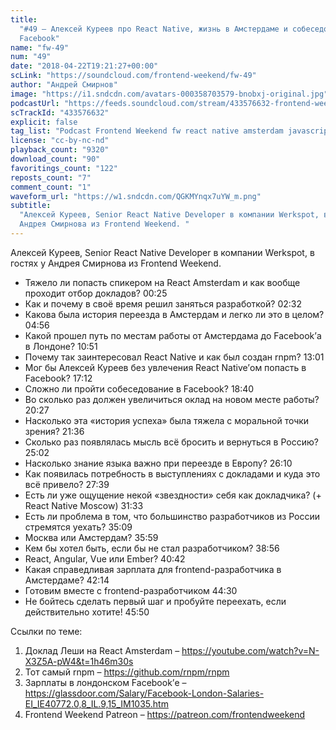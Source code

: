 ```yaml
---
title:
  "#49 – Алексей Куреев про React Native, жизнь в Амстердаме и собеседование в
  Facebook"
name: "fw-49"
num: "49"
date: "2018-04-22T19:21:27+00:00"
scLink: "https://soundcloud.com/frontend-weekend/fw-49"
author: "Андрей Смирнов"
image: "https://i1.sndcdn.com/avatars-000358703579-bnobxj-original.jpg"
podcastUrl: "https://feeds.soundcloud.com/stream/433576632-frontend-weekend-fw-49.m4a"
scTrackId: "433576632"
explicit: false
tag_list: "Podcast Frontend Weekend fw react native amsterdam javascript"
license: "cc-by-nc-nd"
playback_count: "9320"
download_count: "90"
favoritings_count: "122"
reposts_count: "7"
comment_count: "1"
waveform_url: "https://w1.sndcdn.com/QGKMYnqx7uYW_m.png"
subtitle:
  "Алексей Куреев, Senior React Native Developer в компании Werkspot, в гостях у
  Андрея Смирнова из Frontend Weekend. "
---
```


Алексей Куреев, Senior React Native Developer в компании Werkspot, в гостях у
Андрея Смирнова из Frontend Weekend.

- Тяжело ли попасть спикером на React Amsterdam и как вообще проходит отбор
  докладов? <timecode sec="25">00:25</timecode>
- Как и почему в своё время решил заняться разработкой?
  <timecode sec="152">02:32</timecode>
- Какова была история переезда в Амстердам и легко ли это в целом?
  <timecode sec="296">04:56</timecode>
- Какой прошел путь по местам работы от Амстердама до Facebook’а в Лондоне?
  <timecode sec="651">10:51</timecode>
- Почему так заинтересовал React Native и как был создан rnpm?
  <timecode sec="781">13:01</timecode>
- Мог бы Алексей Куреев без увлечения React Native’ом попасть в Facebook?
  <timecode sec="1032">17:12</timecode>
- Сложно ли пройти собеседование в Facebook?
  <timecode sec="1120">18:40</timecode>
- Во сколько раз должен увеличиться оклад на новом месте работы?
  <timecode sec="1227">20:27</timecode>
- Насколько эта «история успеха» была тяжела с моральной точки зрения?
  <timecode sec="1296">21:36</timecode>
- Сколько раз появлялась мысль всё бросить и вернуться в Россию?
  <timecode sec="1502">25:02</timecode>
- Насколько знание языка важно при переезде в Европу?
  <timecode sec="1570">26:10</timecode>
- Как появилась потребность в выступлениях с докладами и куда это всё привело?
  <timecode sec="1659">27:39</timecode>
- Есть ли уже ощущение некой «звездности» себя как докладчика? (+ React Native
  Moscow) <timecode sec="1893">31:33</timecode>
- Есть ли проблема в том, что большинство разработчиков из России стремятся
  уехать? <timecode sec="2109">35:09</timecode>
- Москва или Амстердам? <timecode sec="2159">35:59</timecode>
- Кем бы хотел быть, если бы не стал разработчиком?
  <timecode sec="2336">38:56</timecode>
- React, Angular, Vue или Ember? <timecode sec="2442">40:42</timecode>
- Какая справедливая зарплата для frontend-разработчика в Амстердаме?
  <timecode sec="2534">42:14</timecode>
- Готовим вместе с frontend-разработчиком <timecode sec="2670">44:30</timecode>
- Не бойтесь сделать первый шаг и пробуйте переехать, если действительно хотите!
  <timecode sec="2750">45:50</timecode>

Ссылки по теме:

1. Доклад Леши на React Amsterdam –
   <https://youtube.com/watch?v=N-X3Z5A-pW4&t=1h46m30s>
2. Тот самый rnpm – <https://github.com/rnpm/rnpm>
3. Зарплаты в лондонском Facebook’е –
   <https://glassdoor.com/Salary/Facebook-London-Salaries-EI_IE40772.0,8_IL.9,15_IM1035.htm>
4. Frontend Weekend Patreon – <https://patreon.com/frontendweekend>
